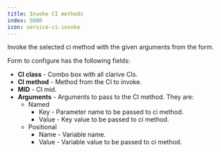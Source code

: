 ```yaml
---
title: Invoke CI methods
index: 5000
icon: service-ci-invoke
---
```


Invoke the selected ci method with the given arguments from the form.

Form to configure has the following fields:

- **CI class** - Combo box with all clarive CIs.
- **CI method** - Method from the CI to invoke.
- **MID** - CI mid.
- **Arguments** - Arguments to pass to the CI method. They are:
   - Named
     - Key - Parameter name to be passed to ci method.
     - Value - Key value to be passed to ci method.
   - Positional
     - Name - Variable name.
     - Value - Variable value to be passed to ci method.
